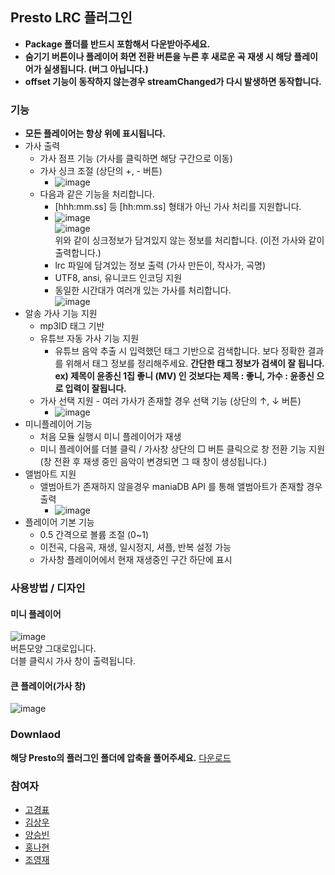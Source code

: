 ## Presto LRC 플러그인
* **Package 폴더를 반드시 포함해서 다운받아주세요.**
* **숨기기 버튼이나 플레이어 화면 전환 버튼을 누른 후 새로운 곡 재생 시 해당 플레이어가 실생됩니다. (버그 아닙니다.)**
* **offset 기능이 동작하지 않는경우 streamChanged가 다시 발생하면 동작합니다.**
  
### 기능
* **모든 플레이어는 항상 위에 표시됩니다.**
* 가사 출력
  * 가사 점프 기능 (가사를 클릭하면 해당 구간으로 이동)
  * 가사 싱크 조절 (상단의 +, - 버튼)
    * ![image](https://user-images.githubusercontent.com/42190339/49266564-03c23400-f49a-11e8-891a-4e2714d68847.png)
  * 다음과 같은 기능을 처리합니다.
    * [hhh:mm.ss] 등 [hh:mm.ss] 형태가 아닌 가사 처리를 지원합니다.
    * ![image](https://user-images.githubusercontent.com/42190339/49266427-88608280-f499-11e8-8b76-1cb8c69958c8.png)  
        ![image](https://user-images.githubusercontent.com/42190339/49266318-feb0b500-f498-11e8-9115-21b1062935af.png)  
        위와 같이 싱크정보가 담겨있지 않는 정보를 처리합니다. (이전 가사와 같이 출력합니다.)
    * lrc 파일에 담겨있는 정보 출력 (가사 만든이, 작사가, 곡명)
    * UTF8, ansi, 유니코드 인코딩 지원
    * 동일한 시간대가 여러개 있는 가사를 처리합니다.  
      ![image](https://user-images.githubusercontent.com/42190339/49267056-e5f5ce80-f49b-11e8-9883-ac56e7194c73.png)
* 알송 가사 기능 지원
  * mp3ID 태그 기반
  * 유튜브 자동 가사 기능 지원
    * 유튜브 음악 추출 시 입력했던 태그 기반으로 검색합니다. 보다 정확한 결과를 위해서 태그 정보를 정리해주세요.
      **간단한 태그 정보가 검색이 잘 됩니다. ex) 제목이 윤종신 1집 좋니 (MV) 인 것보다는 제목 : 좋니, 가수 : 윤종신 으로 입력이 잘됩니다.**
  * 가사 선택 지원 - 여러 가사가 존재할 경우 선택 기능 (상단의 ↑, ↓ 버튼)
    * ![image](https://user-images.githubusercontent.com/42190339/49266594-26ece380-f49a-11e8-8320-1e65f65efcae.png)
* 미니플레이어 기능
  * 처음 모듈 실행시 미니 플레이어가 재생
  * 미니 플레이어를 더블 클릭 / 가사창 상단의 □ 버튼 클릭으로 창 전환 기능 지원
    (창 전환 후 재생 중인 음악이 변경되면 그 때 창이 생성됩니다.)
* 앨범아트 지원
  * 앨범아트가 존재하지 않을경우 maniaDB API 를 통해 앨범아트가 존재할 경우 출력
    * ![image](https://user-images.githubusercontent.com/42190339/49267011-be9f0180-f49b-11e8-9c5d-e6125411d69a.png)
* 플레이어 기본 기능
  * 0.5 간격으로 볼륨 조절 (0~1)
  * 이전곡, 다음곡, 재생, 일시정지, 셔플, 반복 설정 가능
  * 가사창 플레이어에서 현재 재생중인 구간 하단에 표시


### 사용방법 / 디자인
#### 미니 플레이어
![image](https://user-images.githubusercontent.com/42190339/49266273-bc877380-f498-11e8-9a40-404ce7861840.png)  
버튼모양 그대로입니다.  
더블 클릭시 가사 창이 출력됩니다.

#### 큰 플레이어(가사 창)
![image](https://user-images.githubusercontent.com/42190339/49267298-20ac3680-f49d-11e8-8092-c90a290e8673.png)    

### Downlaod
**해당 Presto의 플러그인 폴더에 압축을 풀어주세요.**
[다운로드](https://github.com/kgpyo/PrestoLRCPlugin/raw/master/Presto.Plugin.Lyrics.zip)

### 참여자
* [고경표](https://github.com/kgpyo)
* [김상우](https://github.com/ksw7564)
* [양승빈](https://github.com/xzcv1994)
* [홍나현](https://github.com/abab0528)
* [조영재](https://github.com/jyj94)
